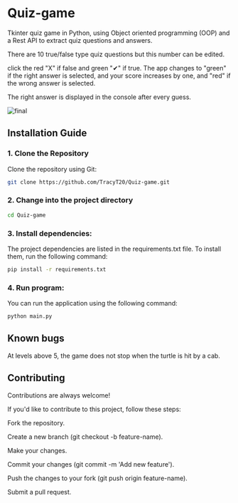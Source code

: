 # Quiz-game
Tkinter quiz game in Python, using Object oriented programming (OOP) and a Rest API to extract quiz questions and answers. 

There are 10 true/false type quiz questions but this number can be edited. 

click the  red "X" if false and green "✔" if true. 
The app changes to "green" if the right answer is selected, and your score increases by one, and "red" if the wrong answer is selected. 

The right answer is displayed in the console after every guess.

 ![final](https://github.com/user-attachments/assets/9477300c-f04b-49fc-a7f0-fb276b8baebd)


## Installation Guide
### 1. Clone the Repository
Clone the repository using Git:

```bash
git clone https://github.com/TracyT20/Quiz-game.git

```

### 2. Change into the project directory

```bash
cd Quiz-game
```
### 3. Install dependencies:
The project dependencies are listed in the requirements.txt file. To install them, run the following command:

```bash
pip install -r requirements.txt
```

### 4. Run program:
You can run the application using the following command:

```bash
python main.py
```

## Known bugs
At levels above 5, the game does not stop when the turtle is hit by a cab.

## Contributing
Contributions are always welcome!

If you'd like to contribute to this project, follow these steps:

Fork the repository.

Create a new branch (git checkout -b feature-name).

Make your changes.

Commit your changes (git commit -m 'Add new feature').

Push the changes to your fork (git push origin feature-name).

Submit a pull request.
